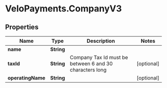 # VeloPayments.CompanyV3

## Properties

Name | Type | Description | Notes
------------ | ------------- | ------------- | -------------
**name** | **String** |  | 
**taxId** | **String** | Company Tax Id must be between 6 and 30 characters long | [optional] 
**operatingName** | **String** |  | [optional] 


